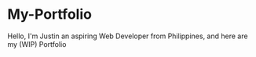 # My-Portfolio
Hello, I'm Justin an aspiring Web Developer from Philippines, and here are my (WIP) Portfolio
